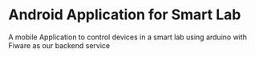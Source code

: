 # Android Application for Smart Lab

A mobile Application to control devices in a smart lab using arduino with Fiware as our backend service
